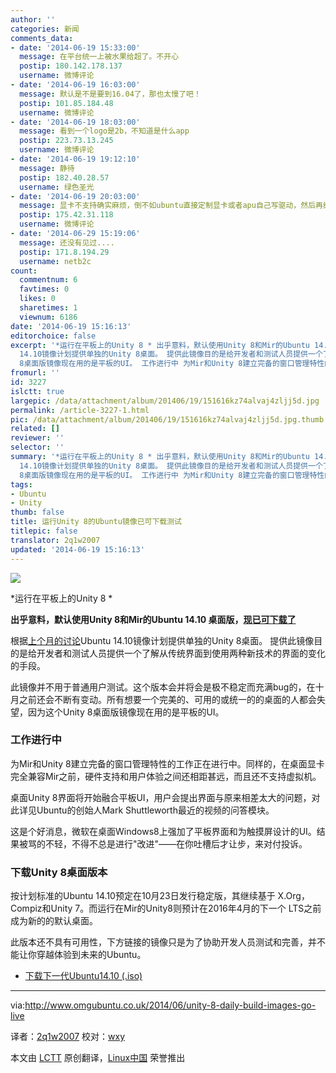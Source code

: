 ```yaml
---
author: ''
categories: 新闻
comments_data:
- date: '2014-06-19 15:33:00'
  message: 在平台统一上被水果给超了。不开心
  postip: 180.142.178.137
  username: 微博评论
- date: '2014-06-19 16:03:00'
  message: 默认是不是要到16.04了，那也太慢了吧！
  postip: 101.85.184.48
  username: 微博评论
- date: '2014-06-19 18:03:00'
  message: 看到一个logo是2b，不知道是什么app
  postip: 223.73.13.245
  username: 微博评论
- date: '2014-06-19 19:12:10'
  message: 静待
  postip: 182.40.28.57
  username: 绿色圣光
- date: '2014-06-19 20:03:00'
  message: 显卡不支持确实麻烦，倒不如ubuntu直接定制显卡或者apu自己写驱动，然后再结合mir算了，反正有钱
  postip: 175.42.31.118
  username: 微博评论
- date: '2014-06-29 15:19:06'
  message: 还没有见过....
  postip: 171.8.194.29
  username: netb2c
count:
  commentnum: 6
  favtimes: 0
  likes: 0
  sharetimes: 1
  viewnum: 6186
date: '2014-06-19 15:16:13'
editorchoice: false
excerpt: '*运行在平板上的Unity 8 * 出乎意料，默认使用Unity 8和Mir的Ubuntu 14.10 桌面版，现已可下载了 根据上个月的讨论Ubuntu
  14.10镜像计划提供单独的Unity 8桌面。 提供此镜像目的是给开发者和测试人员提供一个了解从传统界面到使用两种新技术的界面的变化的手段。 此镜像并不用于普通用户测试。这个版本会并将会是极不稳定而充满bug的，在十月之前还会不断有变动。所有想要一个完美的、可用的或统一的的桌面的人都会失望，因为这个Unity
  8桌面版镜像现在用的是平板的UI。 工作进行中 为Mir和Unity 8建立完备的窗口管理特性的工作正在进行中'
fromurl: ''
id: 3227
islctt: true
largepic: /data/attachment/album/201406/19/151616kz74alvaj4zljj5d.jpg
permalink: /article-3227-1.html
pic: /data/attachment/album/201406/19/151616kz74alvaj4zljj5d.jpg.thumb.jpg
related: []
reviewer: ''
selector: ''
summary: '*运行在平板上的Unity 8 * 出乎意料，默认使用Unity 8和Mir的Ubuntu 14.10 桌面版，现已可下载了 根据上个月的讨论Ubuntu
  14.10镜像计划提供单独的Unity 8桌面。 提供此镜像目的是给开发者和测试人员提供一个了解从传统界面到使用两种新技术的界面的变化的手段。 此镜像并不用于普通用户测试。这个版本会并将会是极不稳定而充满bug的，在十月之前还会不断有变动。所有想要一个完美的、可用的或统一的的桌面的人都会失望，因为这个Unity
  8桌面版镜像现在用的是平板的UI。 工作进行中 为Mir和Unity 8建立完备的窗口管理特性的工作正在进行中'
tags:
- Ubuntu
- Unity
thumb: false
title: 运行Unity 8的Ubuntu镜像已可下载测试
titlepic: false
translator: 2q1w2007
updated: '2014-06-19 15:16:13'
---
```


![ ](/data/attachment/album/201406/19/151616kz74alvaj4zljj5d.jpg)


\*运行在平板上的Unity 8 \*


**出乎意料，默认使用Unity 8和Mir的Ubuntu 14.10 桌面版，[现已可下载了](https://blueprints.launchpad.net/ubuntu/+spec/client-1410-unity8-desktop-iso)**


根据[上个月的讨论](http://www.omgubuntu.co.uk/2014/05/ubuntu-unity-8-desktop-flavour-discussed)Ubuntu 14.10镜像计划提供单独的Unity 8桌面。 提供此镜像目的是给开发者和测试人员提供一个了解从传统界面到使用两种新技术的界面的变化的手段。


此镜像并不用于普通用户测试。这个版本会并将会是极不稳定而充满bug的，在十月之前还会不断有变动。所有想要一个完美的、可用的或统一的的桌面的人都会失望，因为这个Unity 8桌面版镜像现在用的是平板的UI。


### 工作进行中


为Mir和Unity 8建立完备的窗口管理特性的工作正在进行中。同样的，在桌面显卡完全兼容Mir之前，硬件支持和用户体验之间还相距甚远，而且还不支持虚拟机。


桌面Unity 8界面将开始融合平板UI，用户会提出界面与原来相差太大的问题，对此详见Ubuntu的创始人Mark Shuttleworth最近的视频的问答模块。


这是个好消息，微软在桌面Windows8上强加了平板界面和为触摸屏设计的UI。结果被骂的不轻，不得不总是进行"改进"——在你吐槽后才让步，来对付投诉。


### 下载Unity 8桌面版本


按计划标准的Ubuntu 14.10预定在10月23日发行稳定版，其继续基于 X.Org，Compiz和Unity 7。而运行在Mir的Unity8则预计在2016年4月的下一个 LTS之前成为新的的默认桌面。


此版本还不具有可用性，下方链接的镜像只是为了协助开发人员测试和完善，并不能让你穿越体验到未来的Ubuntu。


* [下载下一代Ubuntu14.10 (.iso)](http://cdimage.ubuntu.com/ubuntu-desktop-next/daily-live/current/)




---


via:<http://www.omgubuntu.co.uk/2014/06/unity-8-daily-build-images-go-live>


译者：[2q1w2007](https://github.com/2q1w2007) 校对：[wxy](https://github.com/wxy)


本文由 [LCTT](https://github.com/LCTT/TranslateProject) 原创翻译，[Linux中国](http://linux.cn/) 荣誉推出